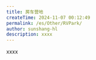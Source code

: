 ```yaml
---
title: 房车营地
createTime: 2024-11-07 00:12:49
permalink: /es/Other/RVPark/
author: sunshang-hl
description: xxxx
---
```


xxxx